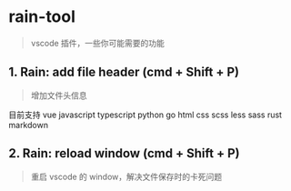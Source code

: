 # rain-tool

> vscode 插件，一些你可能需要的功能

## 1. Rain: add file header (cmd + Shift + P)

> 增加文件头信息

目前支持 vue javascript typescript python go html css scss less sass rust markdown

## 2. Rain: reload window (cmd + Shift + P)

> 重启 vscode 的 window，解决文件保存时的卡死问题
